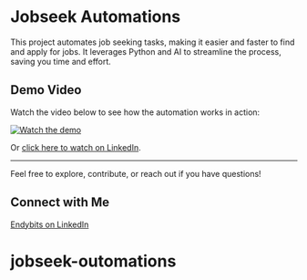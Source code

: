 # Jobseek Automations

This project automates job seeking tasks, making it easier and faster to find and apply for jobs. It leverages Python and AI to streamline the process, saving you time and effort.

## Demo Video

Watch the video below to see how the automation works in action:

[![Watch the demo](https://img.shields.io/badge/Watch%20on-LinkedIn-blue?logo=linkedin)](https://www.linkedin.com/posts/endyb_python-ai-ia-activity-7377453786166067200-M05Q?utm_source=share&utm_medium=member_desktop&rcm=ACoAAAQ_lFcBaDwnrZlWso-F10i0cGyDoodkqmA)

Or [click here to watch on LinkedIn](https://www.linkedin.com/posts/endyb_python-ai-ia-activity-7377453786166067200-M05Q?utm_source=share&utm_medium=member_desktop&rcm=ACoAAAQ_lFcBaDwnrZlWso-F10i0cGyDoodkqmA).

---

Feel free to explore, contribute, or reach out if you have questions!

## Connect with Me

[Endybits on LinkedIn](https://www.linkedin.com/in/endyb/)
# jobseek-outomations